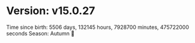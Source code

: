 # Version: v15.0.27
Time since birth: 5506 days, 132145 hours, 7928700 minutes, 475722000 seconds
Season: Autumn 🍁
